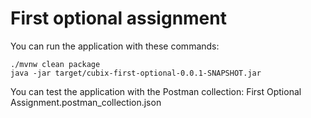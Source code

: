 # First optional assignment

You can run the application with these commands:

```
./mvnw clean package
java -jar target/cubix-first-optional-0.0.1-SNAPSHOT.jar
```

You can test the application with the Postman collection: First Optional Assignment.postman_collection.json
